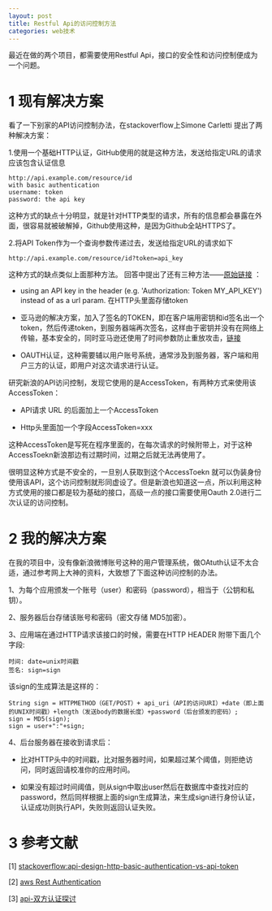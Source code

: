 ```yaml
---
layout: post
title: Restful Api的访问控制方法
categories: web技术
---
```

最近在做的两个项目，都需要使用Restful Api，接口的安全性和访问控制便成为一个问题。

# 1 现有解决方案

看了一下别家的API访问控制办法，在stackoverflow上Simone Carletti 提出了两种解决方案：

1.使用一个基础HTTP认证，GitHub使用的就是这种方法，发送给指定URL的请求应该包含认证信息

```
http://api.example.com/resource/id
with basic authentication
username: token
password: the api key
```

这种方式的缺点十分明显，就是针对HTTP类型的请求，所有的信息都会暴露在外面，很容易就被破解掉，Github使用这种，是因为Github全站HTTPS了。

2.将API Token作为一个查询参数传递过去，发送给指定URL的请求如下

```
http://api.example.com/resource/id?token=api_key
```

这种方式的缺点类似上面那种方法。
回答中提出了还有三种方法——[原始链接](http://stackoverflow.com/questions/4968009/api-design-http-basic-authentication-vs-api-token) ：

- using an API key in the header (e.g. 'Authorization: Token MY_API_KEY') instead of as a url param. 在HTTP头里面存储token

- 亚马逊的解决方案，加入了签名的TOKEN，即在客户端用密钥和id签名出一个token，然后传递token，到服务器端再次签名，这样由于密钥并没有在网络上传输，基本安全的，同时亚马逊还使用了时间参数防止重放攻击，[链接](http://docs.aws.amazon.com/AmazonS3/latest/dev/RESTAuthentication.html)

- OAUTH认证，这种需要辅以用户账号系统，通常涉及到服务器，客户端和用户三方的认证，即用户对这次请求进行认证。

研究新浪的API访问控制，发现它使用的是AccessToken，有两种方式来使用该AccessToken：

* API请求 URL 的后面加上一个AccessToken

* Http头里面加一个字段AccessToken=xxx

这种AccessToken是写死在程序里面的，在每次请求的时候附带上，对于这种AccessToekn新浪那边有过期时间，过期之后就无法再使用了。

很明显这种方式是不安全的，一旦别人获取到这个AccessToekn 就可以伪装身份使用该API，这个访问控制就形同虚设了。但是新浪也知道这一点，所以利用这种方式使用的接口都是较为基础的接口，高级一点的接口需要使用Oauth 2.0进行二次认证的访问控制。

# 2 我的解决方案

在我的项目中，没有像新浪微博账号这种的用户管理系统，做OAtuth认证不太合适，通过参考网上大神的资料，大致想了下面这种访问控制的办法。

1、为每个应用颁发一个账号（user）和密码（password），相当于（公钥和私钥）。

2、服务器后台存储该账号和密码（密文存储 MD5加密）。

3、应用端在通过HTTP请求该接口的时候，需要在HTTP HEADER 附带下面几个字段:

```
时间: date=unix时间戳
签名: sign=sign
```

该sign的生成算法是这样的：

```
String sign = HTTPMETHOD（GET/POST）+ api_uri（API的访问URI）+date（即上面的UNIX时间戳）+length（发送body的数据长度）+password（后台颁发的密码）;
sign = MD5(sign);
sign = user+":"+sign;
```

4、后台服务器在接收到请求后：

- 比对HTTP头中的时间戳，比对服务器时间，如果超过某个阈值，则拒绝访问，同时返回请校准你的应用时间。

- 如果没有超过时间阈值，则从sign中取出user然后在数据库中查找对应的password，然后同样根据上面的sign生成算法，来生成sign进行身份认证，认证成功则执行API，失败则返回认证失败。

# 3 参考文献

[1] [stackoverflow:api-design-http-basic-authentication-vs-api-token](http://stackoverflow.com/questions/4968009/api-design-http-basic-authentication-vs-api-token) 

[2] [aws Rest Authentication](http://docs.aws.amazon.com/AmazonS3/latest/dev/RESTAuthentication.html)

[3] [api-双方认证探讨](http://xiezhenye.com/2013/03/api-%E5%8F%8C%E6%96%B9%E8%AE%A4%E8%AF%81%E6%8E%A2%E8%AE%A8.html)

    
